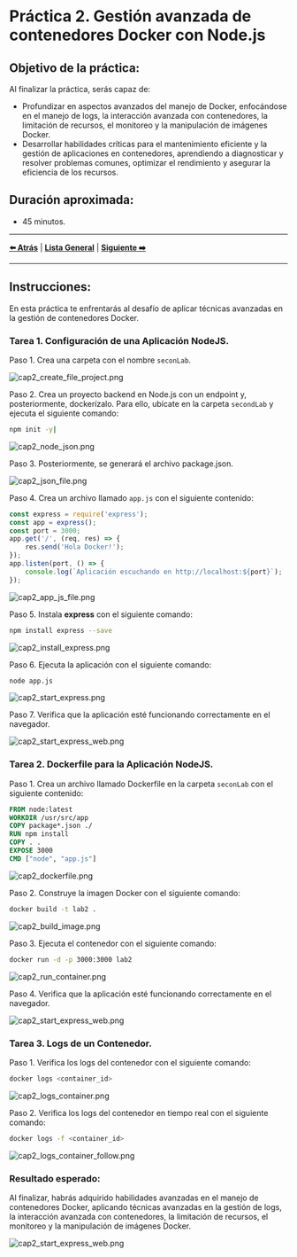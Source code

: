 # Práctica 2. Gestión avanzada de contenedores Docker con Node.js

## Objetivo de la práctica:
Al finalizar la práctica, serás capaz de:
- Profundizar en aspectos avanzados del manejo de Docker, enfocándose en el manejo de logs, la interacción avanzada con contenedores, la limitación de recursos, el monitoreo y la manipulación de imágenes Docker.
- Desarrollar habilidades críticas para el mantenimiento eficiente y la gestión de aplicaciones en contenedores, aprendiendo a diagnosticar y resolver problemas comunes, optimizar el rendimiento y asegurar la eficiencia de los recursos.

## Duración aproximada:
- 45 minutos.

---

**[⬅️ Atrás]()** | **[Lista General]()** | **[Siguiente ➡️]()**

---

## Instrucciones:
En esta práctica te enfrentarás al desafío de aplicar técnicas avanzadas en la gestión de contenedores Docker.

### Tarea 1. Configuración de una Aplicación NodeJS.

Paso 1. Crea una carpeta con el nombre `seconLab`.

![cap2_create_file_project.png](../images/cap2_create_file_project.png)

Paso 2. Crea un proyecto backend en Node.js con un endpoint y, posteriormente, dockerízalo. Para ello, ubícate en la carpeta `secondLab` y ejecuta el siguiente comando:

```bash
npm init -y|
```

![cap2_node_json.png](../images/cao2_node_json.png)

Paso 3. Posteriormente, se generará el archivo package.json.

![cap2_json_file.png](../images/cap2_json_file.png)

Paso 4. Crea un archivo llamado `app.js` con el siguiente contenido:

```javascript
const express = require('express');
const app = express();
const port = 3000;
app.get('/', (req, res) => {
    res.send('Hola Docker!');
});
app.listen(port, () => {
    console.log(`Aplicación escuchando en http://localhost:${port}`);
});
```
![cap2_app_js_file.png](../images/cap2_app_js_file.png)

Paso 5. Instala **express** con el siguiente comando:

```bash
npm install express --save
```

![cap2_install_express.png](../images/cap2_install_express.png)

Paso 6. Ejecuta la aplicación con el siguiente comando:

```bash
node app.js
```

![cap2_start_express.png](../images/cap2_start_express.png)

Paso 7. Verifica que la aplicación esté funcionando correctamente en el navegador.

![cap2_start_express_web.png](../images/cap2_start_express_web.png)

### Tarea 2. Dockerfile para la Aplicación NodeJS.

Paso 1. Crea un archivo llamado Dockerfile en la carpeta `seconLab` con el siguiente contenido:

```dockerfile
FROM node:latest
WORKDIR /usr/src/app
COPY package*.json ./
RUN npm install
COPY . .
EXPOSE 3000
CMD ["node", "app.js"]
```

![cap2_dockerfile.png](../images/cap2_dockerfile.png)

Paso 2. Construye la imagen Docker con el siguiente comando:

```bash
docker build -t lab2 .
```

![cap2_build_image.png](../images/cap2_build_image.png)

Paso 3. Ejecuta el contenedor con el siguiente comando:

```bash
docker run -d -p 3000:3000 lab2
```

![cap2_run_container.png](../images/cap2_run_container.png)

Paso 4. Verifica que la aplicación esté funcionando correctamente en el navegador.

![cap2_start_express_web.png](../images/cap2_start_express_web.png)

### Tarea 3. Logs de un Contenedor.

Paso 1. Verifica los logs del contenedor con el siguiente comando:

```bash
docker logs <container_id>
```

![cap2_logs_container.png](../images/cap2_logs_container.png)

Paso 2. Verifica los logs del contenedor en tiempo real con el siguiente comando:

```bash
docker logs -f <container_id>
```

![cap2_logs_container_follow.png](../images/cap2_logs_container_follow.png)


### Resultado esperado:

Al finalizar, habrás adquirido habilidades avanzadas en el manejo de contenedores Docker, aplicando técnicas avanzadas en la gestión de logs, la interacción avanzada con contenedores, la limitación de recursos, el monitoreo y la manipulación de imágenes Docker.

![cap2_start_express_web.png](../images/cap2_start_express_web.png)
